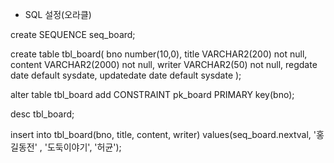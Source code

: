 * SQL 설정(오라클)

create SEQUENCE seq_board;

create table tbl_board(
    bno number(10,0),
    title VARCHAR2(200) not null,
    content VARCHAR2(2000) not null,
    writer VARCHAR2(50) not null,
    regdate date default sysdate,
    updatedate date default sysdate
);

alter table tbl_board add CONSTRAINT pk_board
PRIMARY key(bno);

desc tbl_board;

insert into tbl_board(bno, title, content, writer)
values(seq_board.nextval, '홍길동전' , '도둑이야기', '허균');